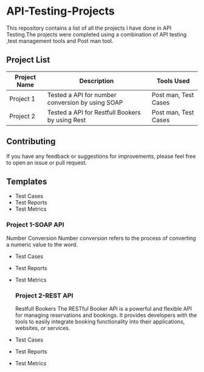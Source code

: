 # API-Testing-Projects
This repository contains a list of all the projects I have done in API Testing.The projects were completed using a combination of API testing ,test management tools and Post man tool.
## Project List

| Project Name | Description | Tools Used |
|--------------|-------------|------------|
| Project 1 | Tested a API for number conversion by using SOAP | Post man, Test Cases | JIRA |
| Project 2 | Tested a API for Restfull Bookers by using Rest | Post man, Test Cases | JIRA |


## Contributing

If you have any feedback or suggestions for improvements, please feel free to open an issue or pull request.

## Templates
- Test Cases
- Test Reports
- Test Metrics


### Project 1-SOAP API
Number Conversion 
Number conversion refers to the process of converting a numeric value to the word.

- Test Cases
- Test Reports
- Test Metrics

  ### Project 2-REST API
  Restfull Bookers
  The RESTful Booker API is a powerful and flexible API for managing reservations and bookings. It provides developers with the tools to easily integrate booking functionality into their applications, websites, or services. 
- Test Cases
- Test Reports
- Test Metrics
